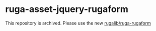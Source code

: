 # ruga-asset-jquery-rugaform

This repository is archived. Please use the new [rugalib/ruga-rugaform](https://github.com/rugalib/ruga-rugaform)
